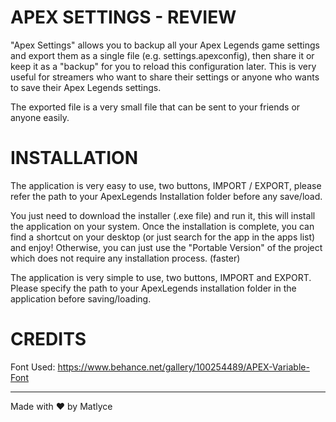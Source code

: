 # APEX SETTINGS - REVIEW

"Apex Settings" allows you to backup all your Apex Legends game settings and export them as a single file (e.g. settings.apexconfig), then share it or keep it as a "backup" for you to reload this configuration later.
This is very useful for streamers who want to share their settings or anyone who wants to save their Apex Legends settings.

The exported file is a very small file that can be sent to your friends or anyone easily.

# INSTALLATION

The application is very easy to use, two buttons, IMPORT / EXPORT, please refer the path to your ApexLegends Installation folder before any save/load. 

You just need to download the installer (.exe file) and run it, this will install the application on your system.
Once the installation is complete, you can find a shortcut on your desktop (or just search for the app in the apps list) and enjoy!
Otherwise, you can just use the "Portable Version" of the project which does not require any installation process. (faster)

The application is very simple to use, two buttons, IMPORT and EXPORT. Please specify the path to your ApexLegends installation folder in the application before saving/loading.

# CREDITS

Font Used: https://www.behance.net/gallery/100254489/APEX-Variable-Font 

--------------------------------------------------------------------------------------------------
Made with ❤️ by Matlyce
